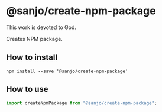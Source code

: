 # @sanjo/create-npm-package

This work is devoted to God.

Creates NPM package.

## How to install

```
npm install --save '@sanjo/create-npm-package'
```

## How to use

```js
import createNpmPackage from "@sanjo/create-npm-package";
```
